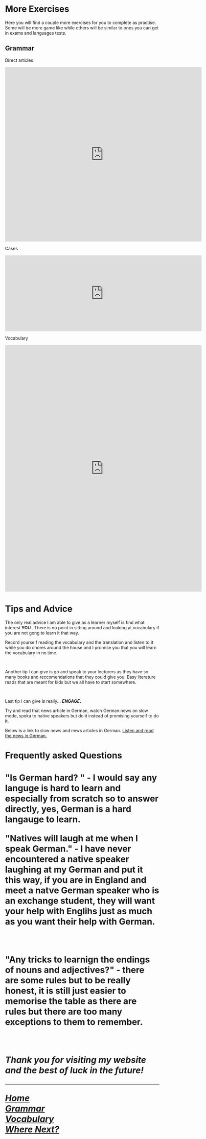 <h1> More Exercises </h1>

<p> Here you will find a couple more exercises for you to complete as practise. Some will be more game like while others will be similar to ones you can get in exams and languages tests. </p>


<h2> Grammar </h2>

<p> Direct articles </p>
<iframe src="https://h5p.org/h5p/embed/690130" width="642" height="570" frameborder="0" allowfullscreen="allowfullscreen"></iframe><script src="https://h5p.org/sites/all/modules/h5p/library/js/h5p-resizer.js" charset="UTF-8"></script>

<p> Cases </p>

<iframe src="https://h5p.org/h5p/embed/690134" width="642" height="248" frameborder="0" allowfullscreen="allowfullscreen"></iframe><script src="https://h5p.org/sites/all/modules/h5p/library/js/h5p-resizer.js" charset="UTF-8"></script>

<p> Vocabulary </p>

<iframe src="https://h5p.org/h5p/embed/690142" width="642" height="806" frameborder="0" allowfullscreen="allowfullscreen"></iframe><script src="https://h5p.org/sites/all/modules/h5p/library/js/h5p-resizer.js" charset="UTF-8"></script>

<h1> Tips and Advice </h1>

<p> The only real advice I am able to give as a learner myself is find what interest <b> YOU </b>. There is no point in sitting around and looking at vocabulary if you are not gong to learn it that way.
  
  <br>
  
 Record yourself reading the vocabulary and the translation and listen to it while you do chores around the house and I promise you that you will learn the vocabulary in no time.
 
 <br>
 
 Another tip I can give is go and speak to your lecturers as they have so many books and reccomendations that they could give you. Easy literature reads that are meant for kids but we all have to start somewhere.
 
 <br>
 
 Last tip I can give is really... <em> <b> ENGAGE. </b> </em> 
 
Try and read that news article in German, watch German news on slow mode, speka to native speakers but do it instead of promising yourself to do it.

Below is a link to slow news and news articles in German.
<a href="https://www.newsinslowgerman.com/series/news/14363"> Listen and read the news in German.</a>

<h1> Frequently asked Questions <h1>
  
  <p> "Is German hard? " - I would say any languge is hard to learn and especially from scratch so to answer directly, yes, German is a hard langauge to learn.
  
  <br>
  
  "Natives will laugh at me when I speak German." - I have never encountered a native speaker laughing at my German and put it this way, if you are in England and meet a natve German speaker who is an exchange student, they will want your help with Englihs just as much as you want their help with German.
  
  <br>
  
  "Any tricks to learnign the endings of nouns and adjectives?" -  there are some rules but to be really honest, it is still just easier to memorise the table as there are rules but there are too many exceptions to them to remember.
  
  <br>
  
 <em> Thank you for visiting my website and the best of luck in the future! <em>
  
 <hr>

<p>
    <a href="index.html">Home </a> <br>
        <a href="grammar.html">Grammar</a> <br>
    <a href="vocabulary.html">Vocabulary</a> <br>
    <a href="where-next.html">Where Next? </a>


  


  



